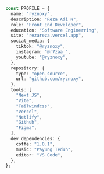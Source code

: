 ```typescript
const PROFILE = {
  name: "ryznoxy",
  description: "Reza Adi N",
  role: "Front End Developer",
  education: "Software Enginerring",
  site: "rezareza.vercel.app",
  social_media: {
    tiktok: "@ryznoxy",
    instagram: "@r7zaa_",
    youtube: "@ryznoxy",
  },
  repository: {
    type: "open-source",
    url: "github.com/ryznoxy",
  },
  tools: [
    "Next JS",
    "Vite",
    "Tailwindcss",
    "Vercel",
    "Netlify",
    "Github",
    "Figma",
  ],
  dev_dependencies: {
    coffe: "1.0.1",
    music: "Payung Teduh",
    editor: "VS Code",
  },
};
```


###

<br clear="both">

<!--<img src="https://raw.githubusercontent.com/ryznoxy/ryznoxy/output/snake.svg" alt="Snake animation" />-->

###
